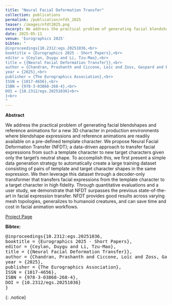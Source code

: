 ```yaml
---
title: "Neural Facial Deformation Transfer"
collection: publications
permalink: /publication/nfdt_2025
teaser: /images/nfdt2025.png
excerpt: We address the practical problem of generating facial blendshapes and reference animations for a new 3D character in production environments. [[Project Page]](https://studios.disneyresearch.com/2025/05/11/neural-facial-deformation-transfer/)<br><br><br>
date: 2025-05-11
venue: 'Eurographics 2025'
bibtex: "
@inproceedings{10.2312:egs.20251036,<br>
booktitle = {Eurographics 2025 - Short Papers},<br>
editor = {Ceylan, Duygu and Li, Tzu-Mao},<br>
title = {{Neural Facial Deformation Transfer}},<br>
author = {Chandran, Prashanth and Ciccone, Loïc and Zoss, Gaspard and Bradley, Derek},<br>
year = {2025},<br>
publisher = {The Eurographics Association},<br>
ISSN = {1017-4656},<br>
ISBN = {978-3-03868-268-4},<br>
DOI = {10.2312/egs.20251036}<br>
}<br>
"
---
```


**Abstract**
<p>
We address the practical problem of generating facial blendshapes and reference animations for a new 3D character in production environments where blendshape expressions and reference animations are readily available on a pre-defined template character. We propose Neural Facial Deformation Transfer (NFDT); a data-driven approach to transfer facial expressions from such a template character to new target characters given only the target’s neutral shape. To accomplish this, we first present a simple data generation strategy to automatically create a large training dataset consisting of pairs of template and target character shapes in the same expression. We then leverage this dataset through a decoder-only transformer that transfers facial expressions from the template character to a target character in high fidelity. Through quantitative evaluations and a user study, we demonstrate that NFDT surpasses the previous state-of-the-art in facial expression transfer. NFDT provides good results across varying mesh topologies, generalizes to humanoid creatures, and can save time and cost in facial animation workflows.
</p>

[Project Page](https://studios.disneyresearch.com/2025/05/11/neural-facial-deformation-transfer/)

**Bibtex:** 
<pre>
@inproceedings{10.2312:egs.20251036,
booktitle = {Eurographics 2025 - Short Papers},
editor = {Ceylan, Duygu and Li, Tzu-Mao},
title = {{Neural Facial Deformation Transfer}},
author = {Chandran, Prashanth and Ciccone, Loïc and Zoss, Gaspard and Bradley, Derek},
year = {2025},
publisher = {The Eurographics Association},
ISSN = {1017-4656},
ISBN = {978-3-03868-268-4},
DOI = {10.2312/egs.20251036}
}
</pre>
{: .notice}
